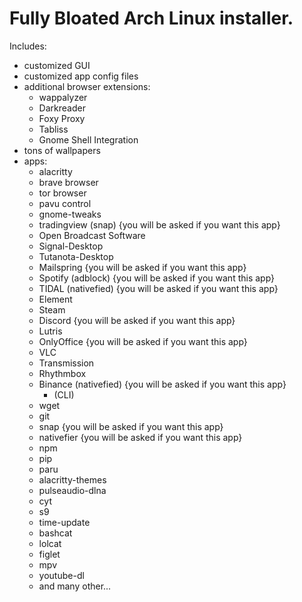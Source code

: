 # Fully Bloated Arch Linux installer.
Includes:
- customized GUI
- customized app config files
- additional browser extensions:
	- wappalyzer
	- Darkreader
	- Foxy Proxy
	- Tabliss
	- Gnome Shell Integration
- tons of wallpapers
- apps:
	- alacritty
	- brave browser
	- tor browser
	- pavu control
	- gnome-tweaks
	- tradingview (snap) 		{you will be asked if you want this app}
	- Open Broadcast Software
	- Signal-Desktop
	- Tutanota-Desktop
	- Mailspring	 		{you will be asked if you want this app}
	- Spotify (adblock)	 	{you will be asked if you want this app}
	- TIDAL (nativefied)	 	{you will be asked if you want this app}
	- Element
	- Steam
	- Discord	 		{you will be asked if you want this app}
	- Lutris
	- OnlyOffice 			{you will be asked if you want this app}
	- VLC
	- Transmission
	- Rhythmbox
	- Binance (nativefied) 		{you will be asked if you want this app}
       + (CLI)
	- wget
	- git
	- snap 				{you will be asked if you want this app}
	- nativefier	 		{you will be asked if you want this app}
	- npm
	- pip
	- paru
	- alacritty-themes
	- pulseaudio-dlna
	- cyt
	- s9
	- time-update
	- bashcat
	- lolcat
	- figlet
	- mpv
	- youtube-dl
	- and many other...
